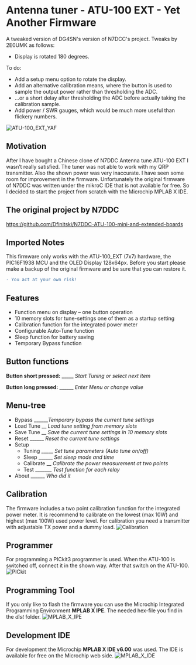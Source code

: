 # Antenna tuner - ATU-100 EXT - Yet Another Firmware
A tweaked version of DG4SN's version of N7DCC's project. Tweaks by 2E0UMK as follows:
- Display is rotated 180 degrees.

To do:
- Add a setup menu option to rotate the display.
- Add an alternative calibration means, where the button is used to sample the output power rather than thresholding the ADC.
- ...or a short delay after thresholding the ADC before actually taking the calibration sample.
- Add power / SWR gauges, which would be much more useful than flickery numbers.


![ATU-100_EXT_YAF](images/ATU-100_EXT_YAF.jpg)

## Motivation
After I have bought a Chinese clone of N7DDC Antenna tune ATU-100 EXT I wasn’t really satisfied.
The tuner was not able to work with my QRP transmitter. Also the shown power was very inaccurate.
I have seen some room for improvement in the firmware. Unfortunately the original firmware of N7DDC was written under the mikroC IDE that is not available for free. So I decided to start the project from scratch with the Microchip MPLAB X IDE.

## The original project by N7DDC
https://github.com/Dfinitski/N7DDC-ATU-100-mini-and-extended-boards

## Imported Notes
This firmware only works with the ATU-100_EXT (7x7) hardware, the PIC16F1938 MCU and the OLED Display 128x64px.
Before you start please make a backup of the original firmware and be sure that you can restore it.
```diff
- You act at your own risk!
```
## Features
+ Function menu on display – one button operation
+ 10 memory slots for tune-settings one of them as a startup setting
+ Calibration function for the integrated power meter
+ Configurable Auto-Tune function
+ Sleep function for battery saving
+ Temporary Bypass function 

## Button functions
**Button short pressed:** _____ *Start Tuning or select next item* 

**Button long pressed:** ______ *Enter Menu or change value* 

## Menu-tree
+ Bypass ______*Temporary bypass the current tune settings*
+ Load Tune __ *Load tune setting from memory slots*
+ Save Tune __ *Save the current tune settings in 10 memory slots*
+ Reset ______ *Reset the current tune settings*
+ Setup
     - Tuning _____ *Set tune parameters (Auto tune on/off)*
     * Sleep ______ *Set sleep mode and time*
     * Calibrate __ *Calibrate the power measurement at two points*
     * Test _______ *Test function for each relay*
+ About ______ *Who did it*

## Calibration
The firmware includes a two point calibration function for the integrated power meter.
It is recommend to calibrate on the lowest (max 10W) and highest (max 100W) used power level.
For calibration you need a transmitter with adjustable TX power and a dummy load.
![Calibration](images/Calibrate_setup.png)

## Programmer
For programming a PICkit3 programmer is used.
When the ATU-100 is switched off, connect it in the shown way.
After that switch on the ATU-100.
![PICkit](images/PICkit.jpg)

## Programming Tool
If you only like to flash the firmware you can use the Microchip Integrated Programming Environment
**MPLAB X IPE**.
The needed hex-file you find in the *dist* folder.
![MPLAB_X_IPE](images/MPLAB_X_IPE.png)

## Development IDE
For development the Microchip **MPLAB X IDE v6.00** was used.
The IDE is available for free on the Microchip web side.
![MPLAB_X_IDE](images/MPLAB_X_IDE.png)

